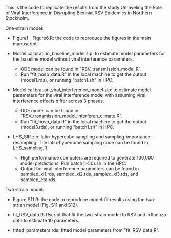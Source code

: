 This is the code to replicate the results from the study Unraveling the Role of Viral Interference in Disrupting Biennial RSV Epidemics in Northern Stockholm.

One-strain model: 

- Figure1 - Figure6.R: the code to reproduce the figures in the main manuscript.

- Model calibration_baseline_model.zip: to estimate model parameters for the baseline model without viral interference parameters.
   * ODE model can be found in "RSV_transmission_model.R".
   * Run "fit_hosp_data.R" in the local machine to get the output (model1.rds), or running "batch1.sh" in HPC.

- Model calibration_viral_interference_model.zip: to estimate model parameters for the viral interference model with assuming viral interference effects differ across 3 phases.
   * ODE model can be found in "RSV_transmission_model_interferen_climate.R".
   * Run "fit_hosp_data.R" in the local machine to get the output (model3.rds), or running "batch1.sh" in HPC.

- LHS_SIR.zip: latin-hypercube sampling and sampling-importance-resampling. The latin-hypercube sampling code can be found in LHS_sampling.R.
  * High performance computers are required to generate 100,000 model predictions. Run batch(1-50).sh in the HPC.
  * Output for viral interference parameters can be found in sampled_xi1.rds, sampled_xi2.rds, sampled_xi3.rds, and sampled_eta.rds. 


Two-strain model: 

- Figure S11.R: the code to reproduce model-fit results using the two-strian model (Fig. S11 and S12). 

- fit_RSV_data.R: Rscript that fit the two-strain model to RSV and influenza data to estimate 10 parameters. 

- fitted_parameters.rds: fitted model parameters from "fit_RSV_data.R". 
